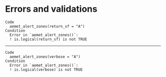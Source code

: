 # Errors and validations

    Code
      aemet_alert_zones(return_sf = "A")
    Condition
      Error in `aemet_alert_zones()`:
      ! is.logical(return_sf) is not TRUE

---

    Code
      aemet_alert_zones(verbose = "A")
    Condition
      Error in `aemet_alert_zones()`:
      ! is.logical(verbose) is not TRUE

